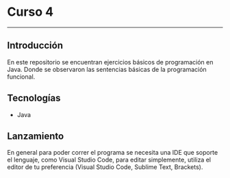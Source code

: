 # Curso 4
------------
## Introducción
En este repositorio se encuentran ejercicios básicos de programación en Java. Donde se observaron las sentencias básicas de la programación funcional.
## Tecnologías
- Java
## Lanzamiento
En general para poder correr el programa se necesita una IDE que soporte el lenguaje, como Visual Studio Code, para editar simplemente, utiliza el editor de tu preferencia (Visual Studio Code, Sublime Text, Brackets).
